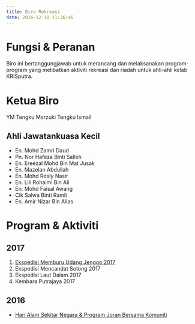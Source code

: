 ```yaml
---
title: Biro Rekreasi
date: 2016-12-10 11:36:46
---
```

# Fungsi & Peranan
Biro ini bertanggungjawab untuk merancang dan melaksanakan program- program yang melibatkan aktiviti rekreasi dan riadah untuk ahli-ahli kelab KRISputra.

# Ketua Biro
YM Tengku Marzuki Tengku Ismail
## Ahli Jawatankuasa Kecil
* En. Mohd Zamri Daud
* Pn. Nor Hafeza Binti Salleh
* En. Ereezal Mohd Bin Mat Jusak
* En. Mazelan Abdullah
* En. Mohd Rosly Nasir
* En. Lili Rohaimi Bin Ali
* En. Mohd Faisal Awang
* Cik Salwa Binti Ramli
* En. Amir Nizar Bin Alias

# Program & Aktiviti
## 2017
1. [Ekspedisi Memburu Udang Jenggo 2017](/2017/01/30/Ekspedisi-Memburu-Udang-Jenggo-2017/)
2. Ekspedisi Mencandat Sotong 2017
3. Ekspedisi Laut Dalam 2017
4. Kembara Putrajaya 2017

## 2016
* [Hari Alam Sekitar Negara & Program Joran Bersama Komuniti](#)
